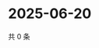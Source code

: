 # 2025-06-20

共 0 条

<!-- BEGIN ZHIHUQUESTIONS -->
<!-- 最后更新时间 Fri Jun 20 2025 03:09:08 GMT+0800 (China Standard Time) -->

<!-- END ZHIHUQUESTIONS -->
